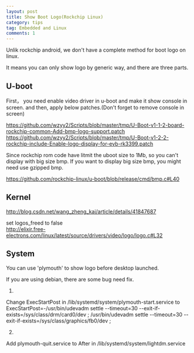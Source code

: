 ```yaml
---
layout: post
title: Show Boot Logo(Rockchip Linux)
category: tips
tag: Embedded and Linux
comments: 1
---
```



Unlik rockchip android, we don't have a complete method for boot logo on linux.

It means you can only show logo by generic way, and there are three parts.


## U-boot

First， you need enable video driver in u-boot and make it show console in screen.
and then, apply below patches.(Don't forget to remove console in screen)

https://github.com/wzyy2/Scripts/blob/master/tmp/U-Boot-v1-1-2-board-rockchip-common-Add-bmp-logo-support.patch  
https://github.com/wzyy2/Scripts/blob/master/tmp/U-Boot-v1-2-2-rockchip-include-Enable-logo-display-for-evb-rk3399.patch  

Since rockchip rom code have litmit the uboot size to 1Mb, so you can't display with big size bmp.
If you want to display big size bmp, you might need use gzipped bmp.

https://github.com/rockchip-linux/u-boot/blob/release/cmd/bmp.c#L40


## Kernel

http://blog.csdn.net/wang_zheng_kai/article/details/41847687

set logos_freed to false  
http://elixir.free-electrons.com/linux/latest/source/drivers/video/logo/logo.c#L32

## System

You can use 'plymouth' to show logo before desktop launched.
    
If you are using debian, there are some bug need fix.  

1.  
Change ExecStartPost in /lib/systemd/system/plymouth-start.service  to ExecStartPost=-/usr/bin/udevadm settle --timeout=30
--exit-if-exists=/sys/class/drm/card0/dev ; /usr/bin/udevadm settle
--timeout=30 --exit-if-exists=/sys/class/graphics/fb0/dev ;

2.  
Add plymouth-quit.service to After in /lib/systemd/system/lightdm.service 

